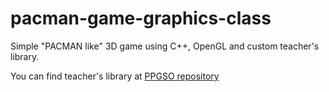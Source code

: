 # pacman-game-graphics-class

Simple "PACMAN like" 3D game using C++, OpenGL and custom teacher's library.

You can find teacher's library at [PPGSO repository](https://github.com/drahosp/ppgso)
